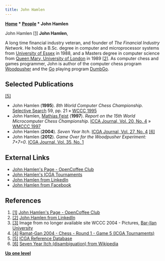 ```yaml
---
title: John Hamlen
---
```

**[Home](Home "Home") \* [People](People "People") \* John Hamlen**



 [](http://opencoffee.ning.com/profile/JohnHamlen) John Hamlen <a id="cite-note-1" href="#cite-ref-1">[1]</a> 
**John Hamlen**,  

A long time financial industry veteran, and founder of *The Financial Industry Network*. He holds a B.Sc. degree in computer and microprocessor systems from [University of Essex](https://en.wikipedia.org/wiki/University_of_Essex) in 1988, and a Masters degree in computer science from [Queen Mary, University of London](Queen_Mary,_University_of_London "Queen Mary, University of London") in 1989 <a id="cite-note-2" href="#cite-ref-2">[2]</a>. As computer chess and games programmer, John is author of the computer chess program [Woodpusher](Woodpusher "Woodpusher") and the [Go](Go "Go") playing program [DumbGo](https://www.game-ai-forum.org/icga-tournaments/program.php?id=139). 



## Selected Publications


<a id="cite-note-5" href="#cite-ref-5">[5]</a>



* John Hamlen (**1995**). *8th World Computer Chess Championship*. [Selective Search](Selective_Search "Selective Search") 59, pp. 21 » [WCCC 1995](WCCC_1995 "WCCC 1995")
* John Hamlen, [Mathias Feist](Mathias_Feist "Mathias Feist") (**1997**). *Report on the 15th World Microcomputer Chess Championship*. [ICCA Journal, Vol. 20, No. 4](ICGA_Journal#20_4 "ICGA Journal") » [WMCCC 1997](WMCCC_1997 "WMCCC 1997")
* John Hamlen (**2004**). *Seven Year Itch*. [ICGA Journal, Vol. 27, No. 4](ICGA_Journal#27_4 "ICGA Journal") <a id="cite-note-6" href="#cite-ref-6">[6]</a>
* John Hamlen (**2012**). *Game Over for the Woodpusher Experiment: 7+7=0*. [ICGA Journal, Vol. 35, No. 1](ICGA_Journal#35_1 "ICGA Journal")


## External Links


* [John Hamlen's Page - OpenCoffee Club](http://opencoffee.ning.com/profile/JohnHamlen)
* [John Hamlen's ICGA Tournaments](https://www.game-ai-forum.org/icga-tournaments/person.php?id=81)
* [John Hamlen from LinkedIn](http://uk.linkedin.com/in/johnhamlen)
* [John Hamlen from Facebook](http://www.facebook.com/johnhamlen)


## References


1. <a id="cite-ref-1" href="#cite-note-1">[1]</a> [John Hamlen's Page - OpenCoffee Club](http://opencoffee.ning.com/profile/JohnHamlen)
2. <a id="cite-ref-2" href="#cite-note-2">[2]</a> [John Hamlen from LinkedIn](http://uk.linkedin.com/in/johnhamlen)
3. <a id="cite-ref-3" href="#cite-note-3">[3]</a> Image from no longer available site WCCC 2004 - Pictures, [Bar-Ilan University](Bar-Ilan_University "Bar-Ilan University")
4. <a id="cite-ref-4" href="#cite-note-4">[4]</a> [Ramat-Gan 2004 - Chess - Round 1 - Game 5 (ICGA Tournaments)](https://www.game-ai-forum.org/icga-tournaments/round.php?tournament=24&round=1&id=5)
5. <a id="cite-ref-5" href="#cite-note-5">[5]</a> [ICGA Reference Database](ICGA_Journal#RefDB "ICGA Journal")
6. <a id="cite-ref-6" href="#cite-note-6">[6]</a> [Seven Year Itch (disambiguation) from Wikipedia](https://en.wikipedia.org/wiki/Seven_Year_Itch_%28disambiguation%29)

**[Up one level](People "People")**







 
